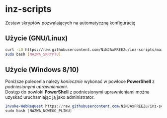 # inz-scripts
Zestaw skryptów pozwalających na automatyczną konfigurację 

## Użycie (GNU/Linux)
```bash
curl -LO https://raw.githubusercontent.com/NiNJAxFREEZu/inz-scripts/main/[NAZWA_SKRYPTU]
sudo bash [NAZWA_SKRYPTU]
```

## Użycie (Windows 8/10)
Poniższe polecenia należy *koniecznie* wykonać w powłoce **PowerShell** z *podniesionymi uprawnieniami*.  
Dostęp do powłoki **PowerShell** z podniesionymi uprawnieniami można uzyskać uruchamiając ją jako administrator.

```powershell
Invoke-WebRequest https://raw.githubusercontent.com/NiNJAxFREEZu/inz-scripts/main/[NAZWA_SKRYPTU] -OutFile [NAZWA_NOWEGO_PLIKU]
sudo bash [NAZWA_NOWEGO_PLIKU]
```
